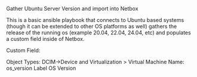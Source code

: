 Gather Ubuntu Server Version and import into Netbox

This is a basic ansible playbook that connects to Ubuntu based systems (though it can be extended to other OS platforms as well) gathers the release of the running os (example 20.04, 22.04, 24.04, etc) and populates a custom field inside of Netbox. 


Custom Field:

Object Types: DCIM->Device and Virtualization > Virtual Machine
Name: os_version
Label OS Version

